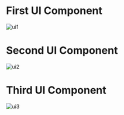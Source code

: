 # First UI Component
![ui1](https://user-images.githubusercontent.com/93266653/141342018-7b2a5ede-7870-473a-92d9-d5910f38177c.png)
# Second UI Component
![ui2](https://user-images.githubusercontent.com/93266653/141342152-46aa78b6-5802-4607-8e7b-cb5f9b914b9f.png)
# Third UI Component
![ui3](https://user-images.githubusercontent.com/93266653/141342244-c9fd6352-1345-4a0b-a17a-c1d31e00d989.png)

